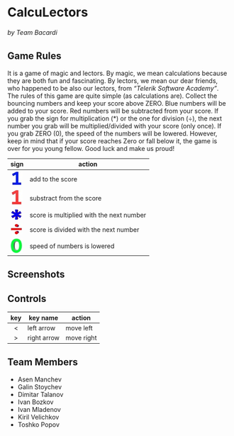 # CalcuLectors

###### by Team Bacardi

## Game Rules

It is a game of magic and lectors. By magic, we mean calculations because they are both fun and fascinating. By lectors, we mean our dear friends, who happened to be also our lectors, from *“Telerik Software Academy”*. The rules of this game are quite simple (as calculations are). Collect the bouncing numbers and keep your score above ZERO. Blue numbers will be added to your score. Red numbers will be subtracted from your score. If you grab the sign for multiplication (*) or the one for division (÷), the next number you grab will be multiplied/divided with your score (only once). If you grab ZERO (0), the speed of the numbers will be lowered. However, keep in mind that if your score reaches Zero or fall below it, the game is over for you young fellow. Good luck and make us proud!


|   sign |   action   |
|-------------------------------------------------------------|------------------|
| ![alt tag](https://github.com/GalinStoychev/TeamBacardi/blob/master/images/signs/oneBlue.jpg?raw=true)  | add to the score |
| ![alt tag](https://github.com/GalinStoychev/TeamBacardi/blob/master/images/signs/oneRed.jpg?raw=true)  | substract from the score |
| ![alt tag](https://github.com/GalinStoychev/TeamBacardi/blob/master/images/signs/multiplyBlue.jpg?raw=true)  | score is multiplied with the next number |
| ![alt tag](https://github.com/GalinStoychev/TeamBacardi/blob/master/images/signs/divideRed.jpg?raw=true)  | score is divided with the next number |
| ![alt tag](https://github.com/GalinStoychev/TeamBacardi/blob/master/images/signs/zeroGreen.jpg?raw=true)  | speed of numbers is lowered |
 

## Screenshots

## Controls

| key |   key name  |   action   |
|:---:|-------------|------------|
|  <  | left arrow  | move left  |
|  >  | right arrow | move right |

## Team Members
* Asen Manchev
* Galin Stoychev
* Dimitar Talanov
* Ivan Bozkov
* Ivan Mladenov
* Kiril Velichkov
* Toshko Popov
